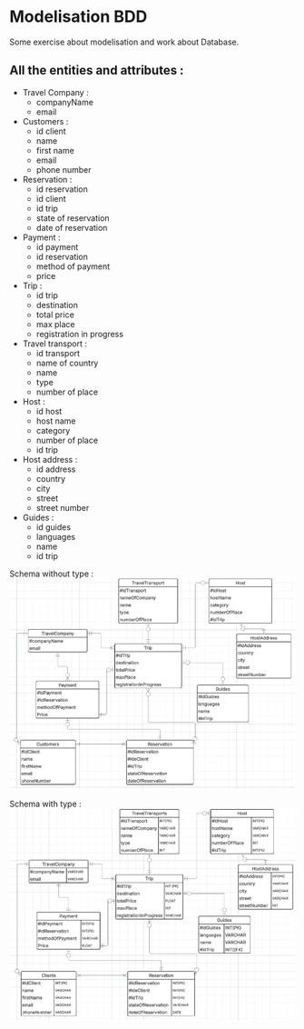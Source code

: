# Modelisation BDD

Some exercise about modelisation and work about Database.

## All the entities and attributes : 
- Travel Company :
    - companyName
    - email
- Customers :
    - id client
    - name
    - first name
    - email
    - phone number
- Reservation : 
    - id reservation
    - id client
    - id trip
    - state of reservation
    - date of reservation
- Payment :
    - id payment
    - id reservation
    - method of payment
    - price
- Trip :
    - id trip
    - destination
    - total price
    - max place
    - registration in progress
- Travel transport : 
    - id transport
    - name of country
    - name
    - type
    - number of place
- Host :
    - id host
    - host name
    - category
    - number of place
    - id trip
- Host address : 
    - id address
    - country
    - city
    - street
    - street number
- Guides : 
    - id guides
    - languages
    - name
    - id trip

Schema without type :
![alt text](assets/screen-schema-without-type.png)

Schema with type : 
![alt text](assets/screen-schema.png)

